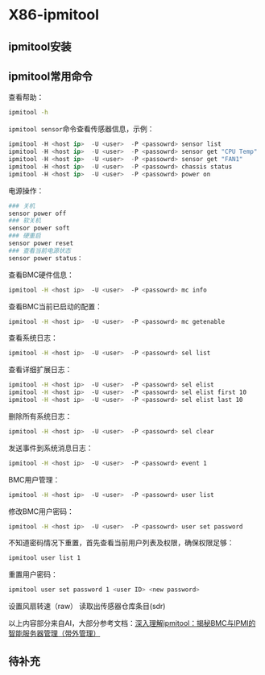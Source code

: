 # X86-ipmitool
## ipmitool安装
## ipmitool常用命令
查看帮助：
```sh
ipmitool -h
```
`ipmitool sensor`命令查看传感器信息，示例：
```s
ipmitool -H <host ip>  -U <user>  -P <passowrd> sensor list
ipmitool -H <host ip>  -U <user>  -P <passowrd> sensor get "CPU Temp"
ipmitool -H <host ip>  -U <user>  -P <passowrd> sensor get "FAN1"
ipmitool -H <host ip>  -U <user>  -P <passowrd> chassis status
ipmitool -H <host ip>  -U <user>  -P <passowrd> power on
```
电源操作：
```sh
### 关机
sensor power off
### 软关机
sensor power soft
### 硬重启
sensor power reset
### 查看当前电源状态
sensor power status：
```
查看BMC硬件信息：
```sh
ipmitool -H <host ip>  -U <user>  -P <passowrd> mc info
```
查看BMC当前已启动的配置：
```sh
ipmitool -H <host ip>  -U <user>  -P <passowrd> mc getenable
```
查看系统日志：
```sh
ipmitool -H <host ip>  -U <user>  -P <passowrd> sel list
```
查看详细扩展日志：
```sh
ipmitool -H <host ip>  -U <user>  -P <passowrd> sel elist
ipmitool -H <host ip>  -U <user>  -P <passowrd> sel elist first 10
ipmitool -H <host ip>  -U <user>  -P <passowrd> sel elist last 10
```
删除所有系统日志：
```sh
ipmitool -H <host ip>  -U <user>  -P <passowrd> sel clear
```
发送事件到系统消息日志：
```sh
ipmitool -H <host ip>  -U <user>  -P <passowrd> event 1
```
BMC用户管理：
```sh
ipmitool -H <host ip>  -U <user>  -P <passowrd> user list
```
修改BMC用户密码：
```sh
ipmitool -H <host ip>  -U <user>  -P <passowrd> user set password
```
不知道密码情况下重置，首先查看当前用户列表及权限，确保权限足够：
```sh
ipmitool user list 1
```
重置用户密码：
```sh
ipmitool user set password 1 <user ID> <new password>
```
设置风扇转速（raw）
读取出传感器仓库条目(sdr)

以上内容部分来自AI，大部分参考文档：[深入理解ipmitool：揭秘BMC与IPMI的智能服务器管理（带外管理）](https://cloud.tencent.com/developer/article/2375158)

## 待补充